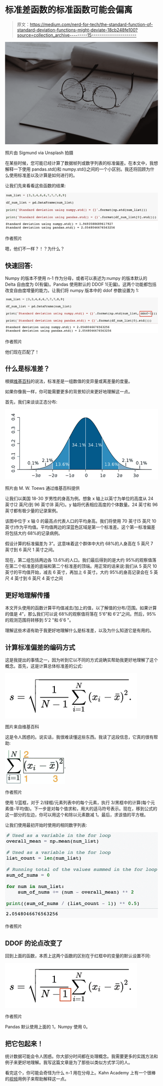 # 标准差函数的标准函数可能会偏离

> 原文：<https://medium.com/nerd-for-tech/the-standard-function-of-standard-deviation-functions-might-deviate-18cb248fe100?source=collection_archive---------15----------------------->

![](img/e3a64ebd41a081f6f0083ac25370963b.png)

照片由 Sigmund via Unsplash 拍摄

在某些时候，您可能已经计算了数据帧列或数字列表的标准偏差。在本文中，我想解释一下使用 pandas.std()和 numpy.std()之间的一个小区别。我还将回顾为什么使用标准差以及计算是如何进行的。

让我们先来看看这些函数的结果:

![](img/ea7932758d129952a719a65ba2e709bd.png)

作者照片

嗯，他们不一样？！？为什么？

## 快速回答:

Numpy 的版本不使用 n-1 作为分母，或者可以表述为:numpy 的版本默认的 Delta 自由度为 0(有偏)。Pandas 使用默认的 DDOF 1(无偏)。这两个功能都包括改变自由度增量的能力。让我们将 numpy 版本中的 ddof 参数设置为 1:

![](img/788a7ec2f2c2f79d38090f8800379008.png)

作者照片

他们现在匹配了！

## 什么是标准差？

根据[维基百科](https://en.wikipedia.org/wiki/Standard_deviation)的说法，标准差是一组数值的变异量或离差量的度量。

如果你像我一样，你可能需要更多的背景知识来更好地理解这一点。

首先，我们来谈谈正态分布:

![](img/75480ffc3802109262f5dad6d0a6c20e.png)

照片由 M. W. Toews 通过维基百科提供

让我们以美国 18-30 岁男性的身高为例。想象 x 轴上以英寸为单位的高度从 24 英寸(2 英尺)到 96 英寸(8 英尺)。y 轴将代表相应高度的个体数量。24 英寸和 96 英寸都有极少量的记录案例。

该图中位于 x 轴 0 的最高点代表人口的平均身高。我们将使用 70 英寸(5 英尺 10 英寸)作为平均值。平均值两边的深蓝色区域是第一个标准差。这个第一标准偏差将包括大约 68%的记录病例。

假设计算的标准偏差为 3”。这意味着这个群体中大约 68%的人身高在 5 英尺 7 英寸到 6 英尺 1 英寸之间。

现在，第二组包括两边各 13.6%的人口。我们最后得到的是大约 95%的观察值落在第二个标准差的底端和第二个标准差的顶端。用正常的话来说:我们从 5 英尺 10 英寸的平均值开始，减去 6 英寸，再加上 6 英寸。大约 95%的身高记录会在 5 英尺 4 英寸到 6 英尺 4 英寸之间

## 更好地理解传播

本文开头使用的函数计算平均值减去/加上的值，以了解值的分布/范围。如果计算的值是 4”，那么我们可以说 68%的观察值将落在 5'6”和 6'2”之间。然后，95%的观测范围将转移到 5'2 "和 6'6 "。

理解这些术语有助于我更好地理解什么是标准差，以及为什么知道它是有用的。

## 计算标准偏差的编码方式

这是我提出的事情之一，因为听到它以不同的方式说确实帮助我更好地理解了这个概念。首先，这是计算总体标准差的公式:

![](img/496f09f711bc15cad103b06640a463e7.png)

图片来自维基百科

这是令人困惑的。说实话，我很难读懂这些东西。我读了这段信息，它真的很有帮助:

![](img/f3b0fd730589e1c7349771903ad37976.png)

作者照片

使用 1/蓝框，对于 2/绿框/元素列表中的每个元素，执行 3/黑框中的计算(每个元素值-平均值)。下一步是对每个值求和，用大的适马符号表示。现在，移到公式的这一部分的左边，你可以用这个和除以元素数减 1。最后，求该值的平方根。

让我们使用最初开始时使用的相同数字列表:

![](img/a78e979c749cbc8557af594ea240c7a1.png)

作者照片

## DDOF 的论点改变了

回到上面的函数，本质上这两个函数的区别在于红框中的变量的默认设置不同:

![](img/b0c54eec366e88bd3ec2a9401be5b3c0.png)

作者照片

Pandas 默认使用上面的 1，Numpy 使用 0。

## 把它包起来！

统计数据可能会令人困惑。你大部分时间都在处理概念。我需要更多的实践方法和例子来更好地理解。我写这篇文章是为了那些以类似方式学习的人。

看完这个，你可能会奇怪为什么 n-1 用在分母上。Kahn Academy 上有一个很棒的[视频](https://www.khanacademy.org/math/ap-statistics/summarizing-quantitative-data-ap/more-standard-deviation/v/review-and-intuition-why-we-divide-by-n-1-for-the-unbiased-sample-variance)用例子来帮助解释这一点。